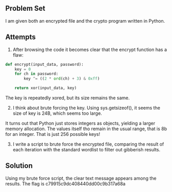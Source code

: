 ## **Problem Set**

I am given both an encrypted file and the crypto program written in Python.

## **Attempts**

1. After browsing the code it becomes clear that the encrypt function has a flaw:

```python
def encrypt(input_data, password):
    key = 0
    for ch in password:
        key ^= ((2 * ord(ch) + 3) & 0xff)

    return xor(input_data, key)
```

The key is repeatedly xored, but its size remains the same.

2. I think about brute forcing the key. Using sys.getsizeof(), it seems the size of key is 24B, which seems too large.

It turns out that Python just stores integers as objects, yielding a larger memory allocation. The values itself tho remain in the usual range, that is 8b for an integer. That is just 256 possible keys! 

3. I write a script to brute force the encrypted file, comparing the result of each iteration with the standard wordlist to filter out gibberish results.

## **Solution**

Using my brute force script, the clear text message appears among the results. The flag is c79915c9dc408440dd00c9b317a68a
